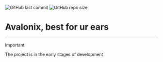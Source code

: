 ![GitHub last commit](https://img.shields.io/github/last-commit/Nokskiy/Avalonix)
![GitHub repo size](https://img.shields.io/github/repo-size/Nokskiy/Avalonix)
# Avalonix, best for ur ears
------
> [!IMPORTANT]
> The project is in the early stages of development


